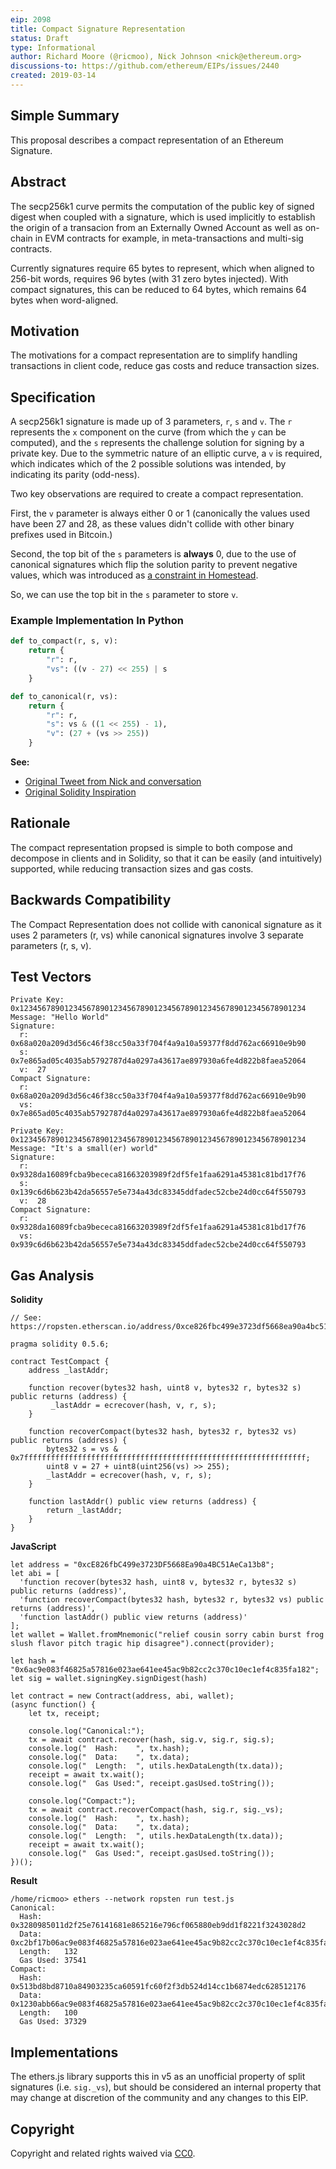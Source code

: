 ```yaml
---
eip: 2098
title: Compact Signature Representation
status: Draft
type: Informational
author: Richard Moore (@ricmoo), Nick Johnson <nick@ethereum.org>
discussions-to: https://github.com/ethereum/EIPs/issues/2440
created: 2019-03-14
---
```


## Simple Summary

This proposal describes a compact representation of an Ethereum Signature.


## Abstract

The secp256k1 curve permits the computation of the public key of signed
digest when coupled with a signature, which is used implicitly to
establish the origin of a transacion from an Externally Owned Account
as well as on-chain in EVM contracts for example, in meta-transactions and
multi-sig contracts.

Currently signatures require 65 bytes to represent, which when aligned
to 256-bit words, requires 96 bytes (with 31 zero bytes injected). With
compact signatures, this can be reduced to 64 bytes, which remains 64
bytes when word-aligned.


## Motivation

The motivations for a compact representation are to simplify handling
transactions in client code, reduce gas costs and reduce transaction sizes.


## Specification

A secp256k1 signature is made up of 3 parameters, `r`, `s` and `v`. The `r`
represents the `x` component on the curve (from which the `y` can be
computed), and the `s` represents the challenge solution for signing by a
private key. Due to the symmetric nature of an elliptic curve, a `v` is
required, which indicates which of the 2 possible solutions was intended,
by indicating its parity (odd-ness).

Two key observations are required to create a compact representation.

First, the `v` parameter is always either 0 or 1 (canonically the values used
have been 27 and 28, as these values didn't collide with other binary prefixes
used in Bitcoin.)

Second, the top bit of the `s` parameters is **always** 0, due to the use of
canonical signatures which flip the solution parity to prevent negative values,
which was introduced as [a constraint in Homestead](http://eips.ethereum.org/EIPS/eip-2).

So, we can use the top bit in the `s` parameter to store `v`.


### Example Implementation In Python

```python
def to_compact(r, s, v):
    return {
        "r": r,
        "vs": ((v - 27) << 255) | s
    }

def to_canonical(r, vs):
    return {
        "r": r,
        "s": vs & ((1 << 255) - 1),
        "v": (27 + (vs >> 255))
    }
```

**See:**
  - [Original Tweet from Nick and conversation](https://twitter.com/nicksdjohnson/status/1030830279487709185)
  - [Original Solidity Inspiration](https://github.com/HarryR/solcrypto/blob/01a3c5d91053f3b8bffde328146d5f18015ebfed/contracts/ECDSA.sol#L6)


## Rationale

The compact representation propsed is simple to both compose and decompose
in clients and in Solidity, so that it can be easily (and intuitively) supported,
while reducing transaction sizes and gas costs.


## Backwards Compatibility

The Compact Representation does not collide with canonical signature as
it uses 2 parameters (r, vs) while canonical signatures involve 3
separate parameters (r, s, v).


## Test Vectors

```
Private Key: 0x1234567890123456789012345678901234567890123456789012345678901234
Message: "Hello World"
Signature:
  r:  0x68a020a209d3d56c46f38cc50a33f704f4a9a10a59377f8dd762ac66910e9b90
  s:  0x7e865ad05c4035ab5792787d4a0297a43617ae897930a6fe4d822b8faea52064
  v:  27
Compact Signature:
  r:  0x68a020a209d3d56c46f38cc50a33f704f4a9a10a59377f8dd762ac66910e9b90
  vs: 0x7e865ad05c4035ab5792787d4a0297a43617ae897930a6fe4d822b8faea52064
```

```
Private Key: 0x1234567890123456789012345678901234567890123456789012345678901234
Message: "It's a small(er) world"
Signature:
  r:  0x9328da16089fcba9bececa81663203989f2df5fe1faa6291a45381c81bd17f76
  s:  0x139c6d6b623b42da56557e5e734a43dc83345ddfadec52cbe24d0cc64f550793
  v:  28
Compact Signature:
  r:  0x9328da16089fcba9bececa81663203989f2df5fe1faa6291a45381c81bd17f76
  vs: 0x939c6d6b623b42da56557e5e734a43dc83345ddfadec52cbe24d0cc64f550793  
```


## Gas Analysis

**Solidity**

```
// See: https://ropsten.etherscan.io/address/0xce826fbc499e3723df5668ea90a4bc51aeca13b8

pragma solidity 0.5.6;

contract TestCompact {
    address _lastAddr;
    
    function recover(bytes32 hash, uint8 v, bytes32 r, bytes32 s) public returns (address) {
         _lastAddr = ecrecover(hash, v, r, s);
    }

    function recoverCompact(bytes32 hash, bytes32 r, bytes32 vs) public returns (address) {
        bytes32 s = vs & 0x7fffffffffffffffffffffffffffffffffffffffffffffffffffffffffffffff;
        uint8 v = 27 + uint8(uint256(vs) >> 255);
        _lastAddr = ecrecover(hash, v, r, s);
    }
    
    function lastAddr() public view returns (address) {
        return _lastAddr;
    }
}
```

**JavaScript**

```
let address = "0xcE826fbC499e3723DF5668Ea90a4BC51AeCa13b8";
let abi = [
  'function recover(bytes32 hash, uint8 v, bytes32 r, bytes32 s) public returns (address)',
  'function recoverCompact(bytes32 hash, bytes32 r, bytes32 vs) public returns (address)',
  'function lastAddr() public view returns (address)'
];
let wallet = Wallet.fromMnemonic("relief cousin sorry cabin burst frog slush flavor pitch tragic hip disagree").connect(provider);

let hash = "0x6ac9e083f46825a57816e023ae641ee45ac9b82cc2c370c10ec1ef4c835fa182";
let sig = wallet.signingKey.signDigest(hash)

let contract = new Contract(address, abi, wallet);
(async function() {
    let tx, receipt;

    console.log("Canonical:");
    tx = await contract.recover(hash, sig.v, sig.r, sig.s);
    console.log("  Hash:    ", tx.hash);
    console.log("  Data:    ", tx.data);
    console.log("  Length:  ", utils.hexDataLength(tx.data));  
    receipt = await tx.wait();
    console.log("  Gas Used:", receipt.gasUsed.toString());

    console.log("Compact:");
    tx = await contract.recoverCompact(hash, sig.r, sig._vs);
    console.log("  Hash:    ", tx.hash);
    console.log("  Data:    ", tx.data);
    console.log("  Length:  ", utils.hexDataLength(tx.data));
    receipt = await tx.wait();
    console.log("  Gas Used:", receipt.gasUsed.toString());
})();
```


**Result**

```
/home/ricmoo> ethers --network ropsten run test.js 
Canonical:
  Hash:     0x3280985011d2f25e76141681e865216e796cf065880eb9dd1f8221f3243028d2
  Data:     0xc2bf17b06ac9e083f46825a57816e023ae641ee45ac9b82cc2c370c10ec1ef4c835fa182000000000000000000000000000000000000000000000000000000000000001be95b1a8633ee7ff851f68cf4303030b1e2596d686cafd9803cef74919a9139291c492d05696da754cf342bec961d00d9f7dfac3ab90b1e9352177c7b9bfa2a5d
  Length:   132
  Gas Used: 37541
Compact:
  Hash:     0x513bd8bd8710a84903235ca60591fc60f2f3db524d14cc1b6874edc628512176
  Data:     0x1230abb66ac9e083f46825a57816e023ae641ee45ac9b82cc2c370c10ec1ef4c835fa182e95b1a8633ee7ff851f68cf4303030b1e2596d686cafd9803cef74919a9139291c492d05696da754cf342bec961d00d9f7dfac3ab90b1e9352177c7b9bfa2a5d
  Length:   100
  Gas Used: 37329
```


## Implementations

The ethers.js library supports this in v5 as an unofficial property of split
signatures (i.e. `sig._vs`), but should be considered an internal property
that may change at discretion of the community and any changes to this EIP.


## Copyright

Copyright and related rights waived via [CC0](https://creativecommons.org/publicdomain/zero/1.0/).
